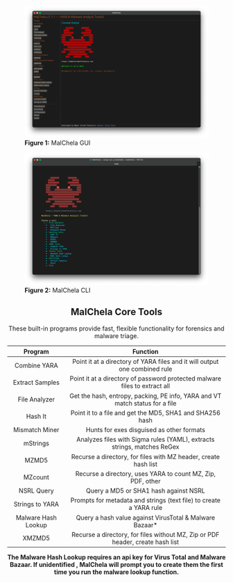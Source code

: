 <figure>
  <img src="/images/malchela_screenshot.png" alt="MalChela GUI">
  <figcaption><strong>Figure 1:</strong> MalChela GUI</figcaption>
</figure>

<figure>
  <img src="/images/malchela_cli_screenshot.png" alt="MalChela CLI">
  <figcaption><strong>Figure 2:</strong> MalChela CLI</figcaption>
</figure>

<div style="text-align: center;">

<h2>MalChela Core Tools</h2>
<p>These built-in programs provide fast, flexible functionality for forensics and malware triage.</p>

</div>

<div style="text-align: center;">

| Program             | Function                                                                 |
|---------------------|--------------------------------------------------------------------------|
| Combine YARA        | Point it at a directory of YARA files and it will output one combined rule |
| Extract Samples     | Point it at a directory of password protected malware files to extract all |
| File Analyzer       | Get the hash, entropy, packing, PE info, YARA and VT match status for a file |
| Hash It             | Point it to a file and get the MD5, SHA1 and SHA256 hash                 |
| Mismatch Miner      | Hunts for exes disguised as other formats                                |
| mStrings            | Analyzes files with Sigma rules (YAML), extracts strings, matches ReGex  |
| MZMD5               | Recurse a directory, for files with MZ header, create hash list          |
| MZcount             | Recurse a directory, uses YARA to count MZ, Zip, PDF, other              |
| NSRL Query          | Query a MD5 or SHA1 hash against NSRL                                    |
| Strings to YARA     | Prompts for metadata and strings (text file) to create a YARA rule       |
| Malware Hash Lookup | Query a hash value against VirusTotal & Malware Bazaar*                  |
| XMZMD5              | Recurse a directory, for files without MZ, Zip or PDF header, create hash list |

**The Malware Hash Lookup requires an api key for Virus Total and Malware Bazaar.  If unidentified , MalChela will prompt you to create them the first time you run the malware lookup function.**

</div>